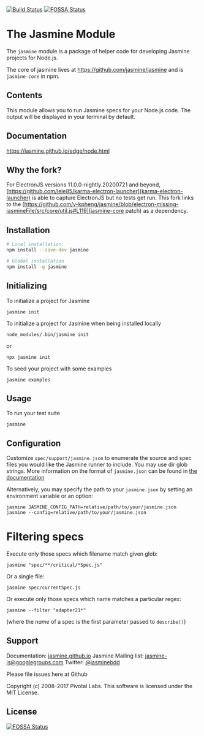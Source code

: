 [![Build Status](https://travis-ci.org/jasmine/jasmine-npm.png?branch=master)](https://travis-ci.org/jasmine/jasmine-npm)
[![FOSSA Status](https://app.fossa.io/api/projects/git%2Bgithub.com%2Fjasmine%2Fjasmine-npm.svg?type=shield)](https://app.fossa.io/projects/git%2Bgithub.com%2Fjasmine%2Fjasmine-npm?ref=badge_shield)

# The Jasmine Module

The `jasmine` module is a package of helper code for developing Jasmine projects for Node.js. 

The core of jasmine lives at https://github.com/jasmine/jasmine and is `jasmine-core` in npm.

## Contents

This module allows you to run Jasmine specs for your Node.js code. The output will be displayed in your terminal by default.

## Documentation

https://jasmine.github.io/edge/node.html

## Why the fork?

For ElectronJS versions 11.0.0-nightly.20200721 and beyond, [https://github.com/lele85/karma-electron-launcher](karma-electron-launcher) is able to capture ElectronJS but no tests get run.  This fork links to the [https://github.com/v-kpheng/jasmine/blob/electron-missing-jasmineFile/src/core/util.js#L119](jasmine-core patch) as a dependency.

## Installation
```sh
# Local installation:
npm install --save-dev jasmine

# Global installation
npm install -g jasmine
```

## Initializing

To initialize a project for Jasmine

`jasmine init`

To initialize a project for Jasmine when being installed locally

`node_modules/.bin/jasmine init`

or

`npx jasmine init`

To seed your project with some examples

`jasmine examples`

## Usage

To run your test suite

`jasmine`

## Configuration

Customize `spec/support/jasmine.json` to enumerate the source and spec files you would like the Jasmine runner to include.
You may use dir glob strings.
More information on the format of `jasmine.json` can be found in [the documentation](http://jasmine.github.io/edge/node.html#section-Configuration)

Alternatively, you may specify the path to your `jasmine.json` by setting an environment variable or an option:

```shell
jasmine JASMINE_CONFIG_PATH=relative/path/to/your/jasmine.json
jasmine --config=relative/path/to/your/jasmine.json
```

# Filtering specs

Execute only those specs which filename match given glob:

```shell
jasmine "spec/**/critical/*Spec.js"
```

Or a single file:

```shell
jasmine spec/currentSpec.js
```

Or execute only those specs which name matches a particular regex:

```shell
jasmine --filter "adapter21*"
```

(where the *name* of a spec is the first parameter passed to `describe()`)


## Support

Documentation: [jasmine.github.io](https://jasmine.github.io)
Jasmine Mailing list: [jasmine-js@googlegroups.com](mailto:jasmine-js@googlegroups.com)
Twitter: [@jasminebdd](http://twitter.com/jasminebdd)

Please file issues here at Github

Copyright (c) 2008-2017 Pivotal Labs. This software is licensed under the MIT License.


## License
[![FOSSA Status](https://app.fossa.io/api/projects/git%2Bgithub.com%2Fjasmine%2Fjasmine-npm.svg?type=large)](https://app.fossa.io/projects/git%2Bgithub.com%2Fjasmine%2Fjasmine-npm?ref=badge_large)
